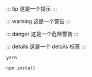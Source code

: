 
<Badge type="tip" text="v2" vertical="top" />
<Badge type="warning" text="v2" vertical="middle" />
<Badge type="danger" text="v2" vertical="bottom" />


::: tip
这是一个提示
:::

::: warning
这是一个警告
:::

::: danger
这是一个危险警告
:::

::: details
这是一个 details 标签
:::


<CodeGroup>
  <CodeGroupItem title="YARN"> 
  
  ```bash:no-line-numbers
  yarn
  ```
  
  </CodeGroupItem>

  <CodeGroupItem title="NPM" active>

  ```bash:no-line-numbers
  npm install
  ```

  </CodeGroupItem>
</CodeGroup>